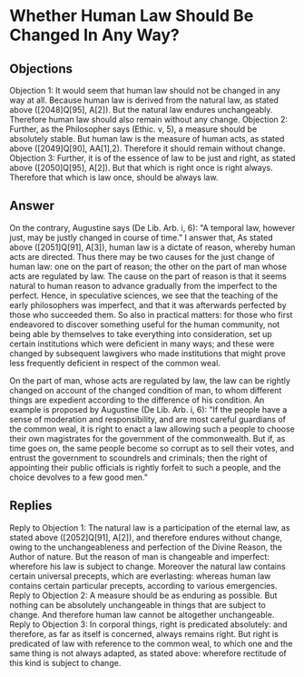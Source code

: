 # Whether Human Law Should Be Changed In Any Way?
## Objections
Objection 1: It would seem that human law should not be changed in any way at all. Because human law is derived from the natural law, as stated above ([2048]Q[95], A[2]). But the natural law endures unchangeably. Therefore human law should also remain without any change.
Objection 2: Further, as the Philosopher says (Ethic. v, 5), a measure should be absolutely stable. But human law is the measure of human acts, as stated above ([2049]Q[90], AA[1],2). Therefore it should remain without change.
Objection 3: Further, it is of the essence of law to be just and right, as stated above ([2050]Q[95], A[2]). But that which is right once is right always. Therefore that which is law once, should be always law.
## Answer
On the contrary, Augustine says (De Lib. Arb. i, 6): "A temporal law, however just, may be justly changed in course of time."
I answer that, As stated above ([2051]Q[91], A[3]), human law is a dictate of reason, whereby human acts are directed. Thus there may be two causes for the just change of human law: one on the part of reason; the other on the part of man whose acts are regulated by law. The cause on the part of reason is that it seems natural to human reason to advance gradually from the imperfect to the perfect. Hence, in speculative sciences, we see that the teaching of the early philosophers was imperfect, and that it was afterwards perfected by those who succeeded them. So also in practical matters: for those who first endeavored to discover something useful for the human community, not being able by themselves to take everything into consideration, set up certain institutions which were deficient in many ways; and these were changed by subsequent lawgivers who made institutions that might prove less frequently deficient in respect of the common weal.

On the part of man, whose acts are regulated by law, the law can be rightly changed on account of the changed condition of man, to whom different things are expedient according to the difference of his condition. An example is proposed by Augustine (De Lib. Arb. i, 6): "If the people have a sense of moderation and responsibility, and are most careful guardians of the common weal, it is right to enact a law allowing such a people to choose their own magistrates for the government of the commonwealth. But if, as time goes on, the same people become so corrupt as to sell their votes, and entrust the government to scoundrels and criminals; then the right of appointing their public officials is rightly forfeit to such a people, and the choice devolves to a few good men."
## Replies
Reply to Objection 1: The natural law is a participation of the eternal law, as stated above ([2052]Q[91], A[2]), and therefore endures without change, owing to the unchangeableness and perfection of the Divine Reason, the Author of nature. But the reason of man is changeable and imperfect: wherefore his law is subject to change. Moreover the natural law contains certain universal precepts, which are everlasting: whereas human law contains certain particular precepts, according to various emergencies.
Reply to Objection 2: A measure should be as enduring as possible. But nothing can be absolutely unchangeable in things that are subject to change. And therefore human law cannot be altogether unchangeable.
Reply to Objection 3: In corporal things, right is predicated absolutely: and therefore, as far as itself is concerned, always remains right. But right is predicated of law with reference to the common weal, to which one and the same thing is not always adapted, as stated above: wherefore rectitude of this kind is subject to change.